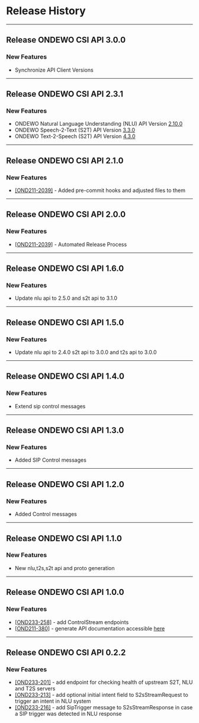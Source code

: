 # Release History

*****************

## Release ONDEWO CSI API 3.0.0
### New Features
 * Synchronize API Client Versions

*****************
## Release ONDEWO CSI API 2.3.1
### New Features
  * ONDEWO Natural Language Understanding (NLU) API Version [2.10.0](https://github.com/ondewo/ondewo-nlu-api/releases/2.10.0)
  * ONDEWO Speech-2-Text (S2T) API Version [3.3.0](https://github.com/ondewo/ondewo-s2t-api/releases/3.3.0)
  * ONDEWO Text-2-Speech (S2T) API Version [4.3.0](https://github.com/ondewo/ondewo-t2s-api/releases/4.3.0)

*****************
## Release ONDEWO CSI API 2.1.0
### New Features
 * [[OND211-2039]](https://ondewo.atlassian.net/browse/OND211-2039) - Added pre-commit hooks and adjusted files to them

*****************
## Release ONDEWO CSI API 2.0.0
### New Features
 * [[OND211-2039]](https://ondewo.atlassian.net/browse/OND211-2039) - Automated Release Process

*****************

## Release ONDEWO CSI API 1.6.0
### New Features
* Update nlu api to 2.5.0 and s2t api to 3.1.0

*****************

## Release ONDEWO CSI API 1.5.0
### New Features
* Update nlu api to 2.4.0 s2t api to 3.0.0 and t2s api to 3.0.0

*****************

## Release ONDEWO CSI API 1.4.0
### New Features
* Extend sip control messages

*****************


## Release ONDEWO CSI API 1.3.0
### New Features
* Added SIP Control messages

*****************

## Release ONDEWO CSI API 1.2.0
### New Features
* Added Control messages

*****************

## Release ONDEWO CSI API 1.1.0
### New Features
* New nlu,t2s,s2t api and proto generation

*****************

## Release ONDEWO CSI API 1.0.0

### New Features
 * [[OND233-258]](https://ondewo.atlassian.net/browse/OND233-258) - add ControlStream endpoints
 * [[OND211-380]](https://ondewo.atlassian.net/browse/OND211-380) - generate API documentation accessible [here](https://ondewo.github.io/ondewo-csi-api/)

*****************

## Release ONDEWO CSI API 0.2.2

### New Features
 * [[OND233-201]](https://ondewo.atlassian.net/browse/OND233-201) - add endpoint for checking health of upstream S2T, NLU and T2S servers
 * [[OND233-213]](https://ondewo.atlassian.net/browse/OND233-213) - add optional initial intent field to S2sStreamRequest to trigger an intent in NLU system
 * [[OND233-216]](https://ondewo.atlassian.net/browse/OND233-216) - add SipTrigger message to S2sStreamResponse in case a SIP trigger was detected in NLU response
